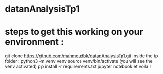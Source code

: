 # datanAnalysisTp1

# steps to get this working on your environment : 

git clone https://github.com/mahmoudbk/datanAnalysisTp1.git 
inside the tp folder : 
python3 -m venv venv 
source venv/bin/activate (you will see the venv activated) 
pip install -r requirements.txt 
jupyter notebook
 et voila ! 

